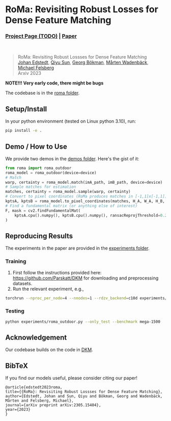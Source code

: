 # RoMa: Revisiting Robust Losses for Dense Feature Matching
### [Project Page (TODO)](https://parskatt.github.io/RoMa) | [Paper](https://arxiv.org/abs/2305.15404)
<br/>

> RoMa: Revisiting Robust Lossses for Dense Feature Matching  
> [Johan Edstedt](https://scholar.google.com/citations?user=Ul-vMR0AAAAJ), [Qiyu Sun](https://scholar.google.com/citations?user=HS2WuHkAAAAJ), [Georg Bökman](https://scholar.google.com/citations?user=FUE3Wd0AAAAJ), [Mårten Wadenbäck](https://scholar.google.com/citations?user=6WRQpCQAAAAJ), [Michael Felsberg](https://scholar.google.com/citations?&user=lkWfR08AAAAJ)  
> Arxiv 2023

**NOTE!!! Very early code, there might be bugs**

The codebase is in the [roma folder](roma).

## Setup/Install
In your python environment (tested on Linux python 3.10), run:
```bash
pip install -e .
```
## Demo / How to Use
We provide two demos in the [demos folder](demo).
Here's the gist of it:
```python
from roma import roma_outdoor
roma_model = roma_outdoor(device=device)
# Match
warp, certainty = roma_model.match(imA_path, imB_path, device=device)
# Sample matches for estimation
matches, certainty = roma_model.sample(warp, certainty)
# Convert to pixel coordinates (RoMa produces matches in [-1,1]x[-1,1])
kptsA, kptsB = roma_model.to_pixel_coordinates(matches, H_A, W_A, H_B, W_B)
# Find a fundamental matrix (or anything else of interest)
F, mask = cv2.findFundamentalMat(
    kptsA.cpu().numpy(), kptsB.cpu().numpy(), ransacReprojThreshold=0.2, method=cv2.USAC_MAGSAC, confidence=0.999999, maxIters=10000
)
```
## Reproducing Results
The experiments in the paper are provided in the [experiments folder](experiments).

### Training
1. First follow the instructions provided here: https://github.com/Parskatt/DKM for downloading and preprocessing datasets.
2. Run the relevant experiment, e.g.,
```bash
torchrun --nproc_per_node=4 --nnodes=1 --rdzv_backend=c10d experiments/roma_outdoor.py
```
### Testing
```bash
python experiments/roma_outdoor.py --only_test --benchmark mega-1500
```

## Acknowledgement
Our codebase builds on the code in [DKM](https://github.com/Parskatt/DKM).

## BibTeX
If you find our models useful, please consider citing our paper!
```
@article{edstedt2023roma,
title={{RoMa}: Revisiting Robust Lossses for Dense Feature Matching},
author={Edstedt, Johan and Sun, Qiyu and Bökman, Georg and Wadenbäck, Mårten and Felsberg, Michael},
journal={arXiv preprint arXiv:2305.15404},
year={2023}
}
```
